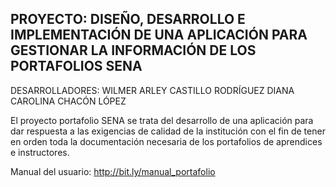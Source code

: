 ## PROYECTO: DISEÑO, DESARROLLO E IMPLEMENTACIÓN DE UNA APLICACIÓN PARA GESTIONAR LA INFORMACIÓN DE LOS PORTAFOLIOS SENA

DESARROLLADORES:
WILMER ARLEY CASTILLO RODRÍGUEZ
DIANA CAROLINA CHACÓN LÓPEZ

El proyecto portafolio SENA se trata del desarrollo de una aplicación para dar respuesta a las exigencias de calidad de la institución con el fin de tener en orden toda la documentación necesaria de los portafolios de aprendices e instructores. 


Manual del usuario: http://bit.ly/manual_portafolio

